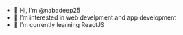 - 👋 Hi, I’m @nabadeep25
- 👀 I’m interested in web develpment and app development
- 🌱 I’m currently learning ReactJS


